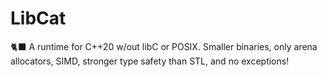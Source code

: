 
# LibCat

🐈‍⬛ A runtime for C++20 w/out libC or POSIX. Smaller binaries, only arena allocators, SIMD, stronger type safety than STL, and no exceptions!
